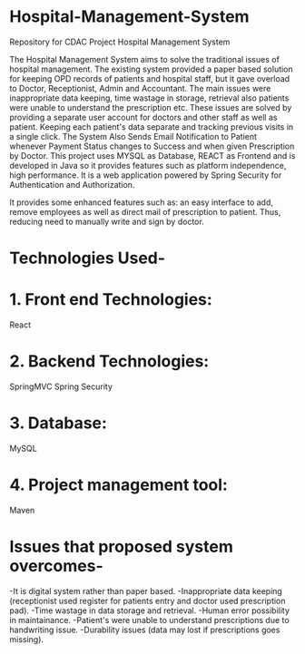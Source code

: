 # Hospital-Management-System
Repository for CDAC Project Hospital Management System 


The Hospital Management System aims to solve the traditional issues of hospital management. The existing system provided a paper based solution for keeping OPD records of patients and hospital staff, but it gave overload to Doctor, Receptionist, Admin and Accountant. The main issues were inappropriate data keeping, time wastage in storage, retrieval also patients were unable to understand the prescription etc. These issues are solved by providing a separate user account for doctors and other staff as well as patient. Keeping each patient's data separate and tracking previous visits in a single click. The System Also Sends Email Notification to Patient whenever Payment Status changes to Success and when given Prescription by Doctor. This project uses MYSQL as Database, REACT as Frontend and is developed in Java so it provides features such as platform independence, high performance. It is a web application powered by Spring Security for Authentication and Authorization.

It provides some enhanced features such as: an easy interface to add, remove employees as well as direct mail of prescription to patient. Thus, reducing need to manually write and sign by doctor.


# Technologies Used-

# 1. Front end Technologies:
React 

# 2. Backend Technologies:
SpringMVC
Spring Security

# 3. Database:
MySQL

# 4. Project management tool:
Maven


# Issues that proposed system overcomes-
-It is digital system rather than paper based.
-Inappropriate data keeping (receptionist used register for patients entry and doctor used prescription pad).
-Time wastage in data storage and retrieval.
-Human error possibility in maintainance.
-Patient's were unable to understand prescriptions due to handwriting issue.
-Durability issues (data may lost if prescriptions goes missing).